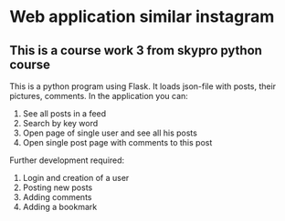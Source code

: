 # Web application similar instagram 
## This is a course work 3 from skypro python course
This is a python program using Flask. It loads json-file with posts, their pictures, comments.
In the application you can:
1) See all posts in a feed
2) Search by key word
3) Open page of single user and see all his posts
4) Open single post page with comments to this post

Further development required:
1) Login and creation of a user
2) Posting new posts
3) Adding comments
4) Adding a bookmark